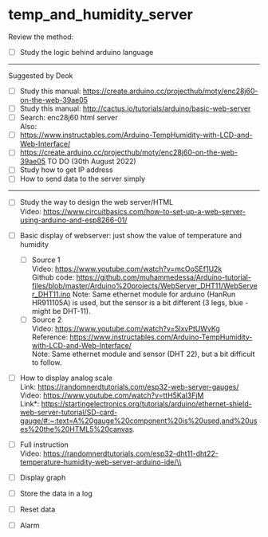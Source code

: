 # temp_and_humidity_server

Review the method: <br />
- [ ] Study the logic behind arduino language <br />
---------------------------------------------------------------------------------------------- 
Suggested by Deok 
- [ ] Study this manual: https://create.arduino.cc/projecthub/moty/enc28j60-on-the-web-39ae05
- [ ] Study this manual: http://cactus.io/tutorials/arduino/basic-web-server <br />
- [ ] Search: enc28j60 html server <br />
Also:
- [ ] https://www.instructables.com/Arduino-TempHumidity-with-LCD-and-Web-Interface/
- [ ] https://create.arduino.cc/projecthub/moty/enc28j60-on-the-web-39ae05
TO DO (30th August 2022)
- [ ] Study how to get IP address
- [ ] How to send data to the server simply
----------------------------------------------------------------------------------------------
- [ ] Study the way to design the web server/HTML<br />
      Video: https://www.circuitbasics.com/how-to-set-up-a-web-server-using-arduino-and-esp8266-01/ 
- [ ] Basic display of webserver: just show the value of temperature and humidity 
  - [ ] Source 1 <br />
        Video: https://www.youtube.com/watch?v=mcOoSEf1U2k <br />
        Github code: https://github.com/muhammedessa/Arduino-tutorial-files/blob/master/Arduino%20projects/WebServer_DHT11/WebServer_DHT11.ino 
        Note: Same ethernet module for arduino (HanRun HR911105A) is used, but the sensor is a bit different (3 legs, blue - might be DHT-11).
  - [ ] Source 2 <br />
        Video: https://www.youtube.com/watch?v=5lxvPtUWvKg <br />
        Reference: https://www.instructables.com/Arduino-TempHumidity-with-LCD-and-Web-Interface/ <br />
        Note: Same ethernet module and sensor (DHT 22), but a bit difficult to follow.
- [ ] How to display analog scale <br />
      Link: https://randomnerdtutorials.com/esp32-web-server-gauges/ <br />
      Video: https://www.youtube.com/watch?v=ttH5Kal3FjM <br />
      Link*: https://startingelectronics.org/tutorials/arduino/ethernet-shield-web-server-tutorial/SD-card-gauge/#:~:text=A%20gauge%20component%20is%20used,and%20uses%20the%20HTML5%20canvas. 
- [ ] Full instruction <br />
      Video: https://randomnerdtutorials.com/esp32-dht11-dht22-temperature-humidity-web-server-arduino-ide/\\
- [ ] Display graph
- [ ] Store the data in a log
- [ ] Reset data
- [ ] Alarm
      
